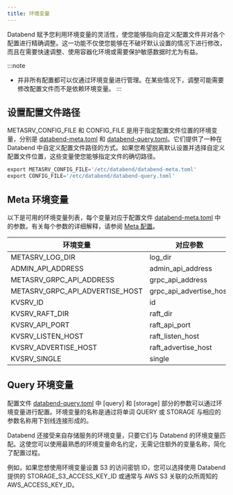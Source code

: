 ```yaml
---
title: 环境变量
---
```


Databend 赋予您利用环境变量的灵活性，使您能够指向自定义配置文件并对各个配置进行精确调整。这一功能不仅使您能够在不破坏默认设置的情况下进行修改，而且在需要快速调整、使用容器化环境或需要保护敏感数据时尤为有益。

:::note
- 并非所有配置都可以仅通过环境变量进行管理。在某些情况下，调整可能需要修改配置文件而不是依赖环境变量。
:::

## 设置配置文件路径

METASRV_CONFIG_FILE 和 CONFIG_FILE 是用于指定配置文件位置的环境变量，分别是 [databend-meta.toml](https://github.com/datafuselabs/databend/blob/main/scripts/distribution/configs/databend-meta.toml) 和 [databend-query.toml](https://github.com/datafuselabs/databend/blob/main/scripts/distribution/configs/databend-query.toml)。它们提供了一种在 Databend 中自定义配置文件路径的方式。如果您希望脱离默认设置并选择自定义配置文件位置，这些变量使您能够指定文件的确切路径。

```sql title='示例'
export METASRV_CONFIG_FILE='/etc/databend/databend-meta.toml'
export CONFIG_FILE='/etc/databend/databend-query.toml'
```

## Meta 环境变量

以下是可用的环境变量列表，每个变量对应于配置文件 [databend-meta.toml](https://github.com/datafuselabs/databend/blob/main/scripts/distribution/configs/databend-meta.toml) 中的参数。有关每个参数的详细解释，请参阅 [Meta 配置](01-metasrv-config.md)。

| 环境变量                        | 对应参数                |
|---------------------------------|-------------------------|
| METASRV_LOG_DIR                 | log_dir                 |
| ADMIN_API_ADDRESS               | admin_api_address       |
| METASRV_GRPC_API_ADDRESS        | grpc_api_address        |
| METASRV_GRPC_API_ADVERTISE_HOST | grpc_api_advertise_host |
| KVSRV_ID                        | id                      |
| KVSRV_RAFT_DIR                  | raft_dir                |
| KVSRV_API_PORT                  | raft_api_port           |
| KVSRV_LISTEN_HOST               | raft_listen_host        |
| KVSRV_ADVERTISE_HOST            | raft_advertise_host     |
| KVSRV_SINGLE                    | single                  |

## Query 环境变量

配置文件 [databend-query.toml](https://github.com/datafuselabs/databend/blob/main/scripts/distribution/configs/databend-query.toml) 中 [query] 和 [storage] 部分的参数可以通过环境变量进行配置。环境变量的名称是通过将单词 QUERY 或 STORAGE 与相应的参数名称用下划线连接形成的。

Databend 还接受来自存储服务的环境变量，只要它们与 Databend 的环境变量匹配。这使您可以使用最熟悉的环境变量命名约定，无需记住额外的变量名称，简化了配置过程。

例如，如果您想使用环境变量设置 S3 的访问密钥 ID，您可以选择使用 Databend 提供的 STORAGE_S3_ACCESS_KEY_ID 或通常与 AWS S3 关联的众所周知的 AWS_ACCESS_KEY_ID。